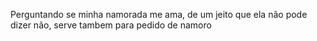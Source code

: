 Perguntando se minha namorada me ama, de um jeito que ela não pode dizer não, serve tambem para pedido de namoro
